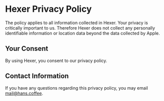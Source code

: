 # Hexer Privacy Policy

The policy applies to all information collected in Hexer.
Your privacy is critically important to us. 
Therefore Hexer does not collect any personally identifiable information or location data beyond the data collected by Apple.

## Your Consent

By using Hexer, you consent to our privacy policy.

## Contact Information

If you have any questions regarding this privacy policy, you may email [mail@hans.coffee](mailto:%22Hans%20Sch%C3%BClein%22%3cmail@hans.coffee).

